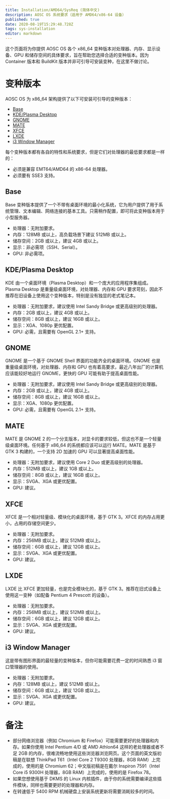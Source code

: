 ```yaml
---
title: Installation/AMD64/SysReq (简体中文)
description: AOSC OS 系统要求（适用于 AMD64/x86-64 设备）
published: true
date: 2020-08-19T15:29:48.728Z
tags: sys-installation
editor: markdown
---
```


这个页面将为你提供 AOSC OS 各个 x86_64 变种版本对处理器、内存、显示设备、GPU 和储存空间的具体要求，旨在帮助您选择合适的变种版本。因为 Container 版本和 BuildKit 版本并非可引导可安装变种，在这里不做讨论。

# 变种版本

AOSC OS 为 x86_64 架构提供了以下可安装可引导的变种版本：

- [Base](#base)
- [KDE/Plasma Desktop](#kde-plasma-desktop)
- [GNOME](#gnome)
- [MATE](#mate)
- [XFCE](#xfce)
- [LXDE](#lxde)
- [i3 Window Manager](#i3-window-manager)


每个变种版本都有各自的特性和系统要求，但是它们对处理器的最低要求都是一样的：

- 必须是兼容 EMT64/AMD64 的 x86-64 处理器。
- 必须要有 SSE3 支持。

## Base

Base 变种版本提供了一个不带有桌面环境的最小化系统，它为用户提供了用于系统管理、文本编辑、网络连接的基本工具。只需稍作配置，即可将此变种版本用于小型服务器。

- 处理器：无附加要求。
- 内存：128MB 或以上，高负载场景下建议 512MB 或以上。
- 储存空间：2GB 或以上，建议 4GB 或以上。
- 显示：非必需项（SSH、Serial）。
- GPU: 非必需项。

## KDE/Plasma Desktop

KDE 由一个桌面环境（Plasma Desktop）和一个庞大的应用程序集组成。Plasma Desktop 是重量级桌面环境，对处理器、内存和 GPU 要求苛刻，因此不推荐在旧设备上使用这个变种版本，特别是没有独显的老式笔记本。

- 处理器：无附加要求，建议使用 Intel Sandy Bridge 或更高级别的处理器。
- 内存：2GB 或以上，建议 4GB 或以上。
- 储存空间：8GB 或以上，建议 16GB 或以上。
- 显示：XGA、1080p 更优配置。
- GPU: 必需，且需要有 OpenGL 2.1+ 支持。

## GNOME

GNOME 是一个基于 GNOME Shell 界面的功能齐全的桌面环境。GNOME 也是重量级桌面环境，对处理器、内存和 GPU 也有着高要求，最近八年出厂的计算机应该能较好地运行 GNOME，更快的 GPU 可能有助于提高桌面性能。

- 处理器：无附加要求，建议使用 Intel Sandy Bridge 或更高级别的处理器。
- 内存：2GB 或以上，建议 4GB 或以上。
- 储存空间：8GB 或以上，建议 16GB 或以上。
- 显示：XGA、1080p 更优配置。
- GPU: 必需，且需要有 OpenGL 2.1+ 支持。

## MATE

MATE 是 GNOME 2 的一个分支版本，对显卡的要求较低，但这也不是一个轻量级桌面环境。任何基于 x86_64 的系统都应该可以运行 MATE。MATE 是基于 GTK 3 构建的，一个支持 2D 加速的 GPU 可以显著提高桌面性能。

- 处理器：无附加要求，建议使用 Core 2 Duo 或更高级别的处理器。
- 内存：512MB 或以上，建议 1GB 或以上。
- 储存空间：8GB 或以上，建议 16GB 或以上。
- 显示：SVGA、XGA 或更优配置。
- GPU: 建议。

## XFCE

XFCE 是一个相对轻量级、模块化的桌面环境，基于 GTK 3。XFCE 的内存占用更小，占用的存储空间更少。

- 处理器：无附加要求。
- 内存：256MB 或以上，建议 512MB 或以上。
- 储存空间：6GB 或以上，建议 12GB 或以上。
- 显示：SVGA、XGA 或更优配置。
- GPU: 建议。

## LXDE

LXDE 比 XFCE 更加轻量，也是完全模块化的，基于 GTK 3。推荐在旧式设备上使用这一变种（如配备 Pentium 4 Prescott 的设备）。

- 处理器：无附加要求。
- 内存：256MB 或以上，建议 512MB 或以上。
- 储存空间：6GB 或以上，建议 12GB 或以上。
- 显示：SVGA、XGA 或更优配置。
- GPU: 建议。

## i3 Window Manager

这是带有图形界面的最轻量的变种版本，但你可能需要花费一定的时间熟悉 i3 窗口管理器的使用。

- 处理器：无附加要求。
- 内存：128MB 或以上，建议 512MB 或以上。
- 储存空间：6GB 或以上，建议 12GB 或以上。
- 显示：SVGA、XGA 或更优配置。
- GPU: 建议。

# 备注

- 部分网络浏览器（例如 Chromium 和 Firefox）可能需要更好的处理器和内存。如果你使用 Intel Pentium 4/D 或 AMD Athlon64 这样的老处理器或者不足 2GB 的内存，很难流畅地使用这些浏览器浏览网页。这个页面的英文版初稿是在联想 ThinkPad T61（Intel Core 2 T9300 处理器，8GB RAM）上完成的，使用的是 Chromium 62；中文版初稿是在戴尔 Inspiron 7591（Intel Core i5 9300H 处理器，8GB RAM）上完成的，使用的是 Firefox 78。
- 如果您想使用基于 DKMS 的 Linux 内核插件，由于你的系统需要编译这些插件模块，同样也需要更好的处理器和内存。
- 在转速低于 5400 RPM 机械硬盘上安装系统更新将需要消耗较多的时间。